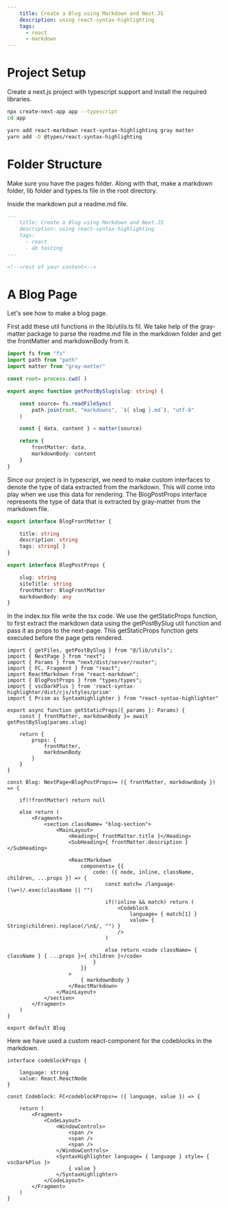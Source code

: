 ```yaml
---
    title: Create a Blog using Markdown and Next.JS
    description: using react-syntax-highlighting
    tags:
      - react
      - markdown
---
```


# Project Setup

Create a next.js project with typescript support and install the required libraries.

```sh
npx create-next-app app --typescript
cd app

yarn add react-markdown react-syntax-highlighting gray matter
yarn add -D @types/react-syntax-highlighting
```

# Folder Structure

Make sure you have the pages folder. Along with that, make a markdown folder, lib folder and types.ts file in the root directory.

Inside the markdown put a readme.md file.

```md
---
    title: Create a Blog using Markdown and Next.JS
    description: using react-syntax-highlighting
    tags:
      - react
      - ab testing
---

<!-->rest of your content<-->
```

# A Blog Page

Let's see how to make a blog page.

First add these util functions in the lib/utils.ts fil. We take help of the gray-matter package to parse the readme.md file in the markdown folder and get the frontMatter and markdownBody from it.

```ts
import fs from "fs"
import path from "path"
import matter from "gray-matter"

const root= process.cwd( )

export async function getPostBySlug(slug: string) {

    const source= fs.readFileSync(
        path.join(root, "markdowns", `${ slug }.md`), "utf-8"
    )

    const { data, content } = matter(source)

    return {
        frontMatter: data,
        markdownBody: content
    }
}
```

Since our project is in typescript, we need to make custom interfaces to denote the type of data extracted from the markdown. This will come into play when we use this data for rendering. The BlogPostProps interface represents the type of data that is extracted by gray-matter from the markdown file.

```ts
export interface BlogFrontMatter {

    title: string
    description: string
    tags: string[ ]
}

export interface BlogPostProps {

    slug: string
    siteTitle: string
    frontMatter: BlogFrontMatter
    markdownBody: any
}
```

In the index.tsx file write the tsx code. We use the getStaticProps function, to first extract the markdown data using the getPostBySlug util function and pass it as props to the next-page. This getStaticProps function gets executed before the page gets rendered.

```tsx
import { getFiles, getPostBySlug } from "@/lib/utils";
import { NextPage } from "next";
import { Params } from "next/dist/server/router";
import { FC, Fragment } from "react";
import ReactMarkdown from "react-markdown";
import { BlogPostProps } from "types/types";
import { vscDarkPlus } from 'react-syntax-highlighter/dist/cjs/styles/prism'
import { Prism as SyntaxHighlighter } from "react-syntax-highlighter"

export async function getStaticProps({ params }: Params) {
    const { frontMatter, markdownBody }= await getPostBySlug(params.slug)

    return {
        props: {
            frontMatter,
            markdownBody
        }
    }
}

const Blog: NextPage<BlogPostProps>= ({ frontMatter, markdownBody }) => {

    if(!frontMatter) return null

    else return (
        <Fragment>
            <section className= "blog-section">
                <MainLayout>
                    <Heading>{ frontMatter.title }</Heading>
                    <SubHeading>{ frontMatter.description }</SubHeading>

                    <ReactMarkdown
                        components= {{
                            code: ({ node, inline, className, children, ...props }) => {
                                const match= /language-(\w+)/.exec(className || "")

                                if(!inline && match) return (
                                    <Codeblock
                                        language= { match[1] }
                                        value= { String(children).replace(/\n$/, "") }
                                    />
                                )

                                else return <code className= { className } { ...props }>{ children }</code>
                            }
                        }}
                    >
                        { markdownBody }
                    </ReactMarkdown>
                </MainLayout>
            </section>
        </Fragment>
    )
}

export default Blog
```

Here we have used a custom react-component for the codeblocks in the markdown.

```tsx
interface codeblockProps {

    language: string
    value: React.ReactNode
}

const Codeblock: FC<codeblockProps>= ({ language, value }) => {

    return (
        <Fragment>
            <CodeLayout>
                <WindowControls>
                    <span />
                    <span />
                    <span />
                </WindowControls>
                <SyntaxHighlighter language= { language } style= { vscDarkPlus }>
                    { value }
                </SyntaxHighlighter>
            </CodeLayout>
        </Fragment>
    )
}
```